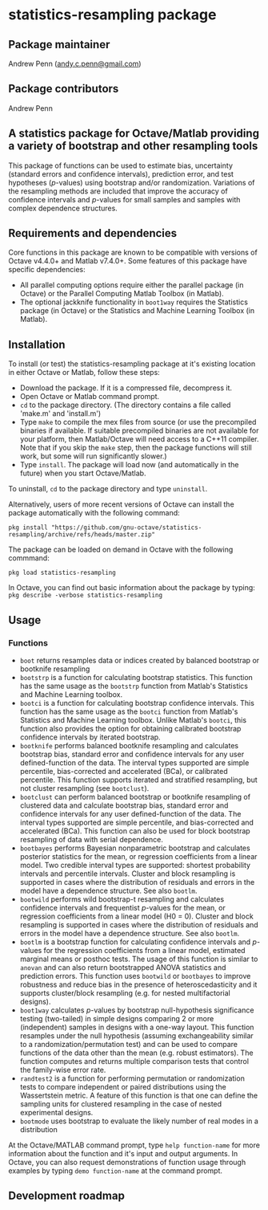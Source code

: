 # statistics-resampling package

## Package maintainer
Andrew Penn (andy.c.penn@gmail.com)

## Package contributors
Andrew Penn

## A statistics package for Octave/Matlab providing a variety of bootstrap and other resampling tools

This package of functions can be used to estimate bias, uncertainty (standard errors and confidence intervals), prediction error, and test hypotheses (*p*-values) using bootstrap and/or randomization. Variations of the resampling methods are included that improve the accuracy of confidence intervals and *p*-values for small samples and samples with complex dependence structures.  

## Requirements and dependencies

Core functions in this package are known to be compatible with versions of Octave v4.4.0+ and Matlab v7.4.0+. Some features of this package have specific dependencies:

 * All parallel computing options require either the parallel package (in Octave) or the Parallel Computing Matlab Toolbox (in Matlab).  
 * The optional jackknife functionality in `boot1way` requires the Statistics package (in Octave) or the Statistics and Machine Learning Toolbox (in Matlab).  
 
## Installation
 
To install (or test) the statistics-resampling package at it's existing location in either Octave or Matlab, follow these steps: 
 
 * Download the package. If it is a compressed file, decompress it.
 * Open Octave or Matlab command prompt.
 * `cd` to the package directory. (The directory contains a file called 'make.m' and 'install.m')
 * Type `make` to compile the mex files from source (or use the precompiled binaries if available. If suitable precompiled binaries are not available for your platform, then Matlab/Octave will need access to a C++11 compiler. Note that if you skip the `make` step, then the package functions will still work, but some will run significantly slower.) 
 * Type `install`. The package will load now (and automatically in the future) when you start Octave/Matlab.
 
 To uninstall, `cd` to the package directory and type  `uninstall`.
 
 Alternatively, users of more recent versions of Octave can install the package automatically with the following command:
 
 `pkg install "https://github.com/gnu-octave/statistics-resampling/archive/refs/heads/master.zip"`
 
 The package can be loaded on demand in Octave with the following commmand:
 
 `pkg load statistics-resampling`
 
 In Octave, you can find out basic information about the package by typing: `pkg describe -verbose statistics-resampling`  

## Usage

### Functions

* `boot` returns resamples data or indices created by balanced bootstrap or bootknife resampling 
* `bootstrp` is a function for calculating bootstrap statistics. This function has the same usage as the `bootstrp` function from Matlab's Statistics and Machine Learning toolbox.  
* `bootci` is a function for calculating bootstrap confidence intervals. This function has the same usage as the `bootci` function from Matlab's Statistics and Machine Learning toolbox. Unlike Matlab's `bootci`, this function also provides the option for obtaining calibrated bootstrap confidence intervals by iterated bootstrap.
* `bootknife` performs balanced bootknife resampling and calculates bootstrap bias, standard error and confidence intervals for any user defined-function of the data. The interval types supported are simple percentile, bias-corrected and accelerated (BCa), or calibrated percentile. This function supports iterated and stratified resampling, but not cluster resampling (see `bootclust`).
* `bootclust` can perform balanced bootstrap or bootknife resampling of clustered data and calculate bootstrap bias, standard error and confidence intervals for any user defined-function of the data. The interval types supported are simple percentile, and bias-corrected and accelerated (BCa). This function can also be used for block bootstrap resampling of data with serial dependence.
* `bootbayes` performs Bayesian nonparametric bootstrap and calculates posterior statistics for the mean, or regression coefficients from a linear model. Two credible interval types are supported: shortest probability intervals and percentile intervals. Cluster and block resampling is supported in cases where the distribution of residuals and errors in the model have a dependence structure. See also `bootlm`.
* `bootwild` performs wild bootstrap-t resampling and calculates confidence intervals and frequentist *p*-values for the mean, or regression coefficients from a linear model (H0 = 0). Cluster and block resampling is supported in cases where the distribution of residuals and errors in the model have a dependence structure. See also `bootlm`.
* `bootlm` is a bootstrap function for calculating confidence intervals and *p*-values for the regression coefficients from a linear model, estimated marginal means or posthoc tests. The usage of this function is similar to `anovan` and can also return bootstrapped ANOVA statistics and prediction errors. This function uses `bootwild` or `bootbayes` to improve robustness and reduce bias in the presence of heteroscedasticity and it supports cluster/block resampling (e.g. for nested multifactorial designs).
* `boot1way` calculates *p*-values by bootstrap null-hypothesis significance testing (two-tailed) in simple designs comparing 2 or more (independent) samples in designs with a one-way layout. This function resamples under the null hypothesis (assuming exchangeability similar to a randomization/permutation test) and can be used to compare functions of the data other than the mean (e.g. robust estimators). The function computes and returns multiple comparison tests that control the family-wise error rate.
* `randtest2` is a function for performing permutation or randomization tests to compare independent or paired distributions using the Wassertstein metric. A feature of this function is that one can define the sampling units for clustered resampling in the case of nested experimental designs. 
* `bootmode` uses bootstrap to evaluate the likely number of real modes in a distribution


At the Octave/MATLAB command prompt, type `help function-name` for more information about the function and it's input and output arguments. In Octave, you can also request demonstrations of function usage through examples by typing `demo function-name` at the command prompt.

## Development roadmap


